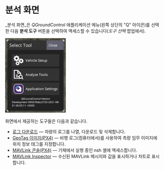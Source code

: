 # 분석 화면

_분석 화면_은 _QGroundControl_ 애플리케이션 메뉴(왼쪽 상단의 "Q" 아이콘)를 선택한 다음 **분석 도구** 버튼을 선택하여 액세스할 수 있습니다(_도구 선택_ 팝업에서).

![분석 ](../../../assets/analyze/menu_analyze_tool.png)

화면에서 제공하는 도구들은 다음과 같습니다.

- [로그 다운로드](../analyze_view/log_download.md) — 차량의 로그를 나열, 다운로드 및 삭제합니다.
- [GeoTag 이미지(PX4)](../analyze_view/geotag_images.md) — 비행 로그(컴퓨터에서)를 사용하여 측량 임무 이미지에 위치 정보 태그를 지정합니다.
- [MAVLink 콘솔(PX4)](../analyze_view/mavlink_console.md) — 기체에서 실행 중인 nsh 셸에 액세스합니다.
- [MAVLink Inspector](../analyze_view/mavlink_inspector.md) — 수신된 MAVLink 메시지와 값을 표시하거나 차트로 표시합니다.
